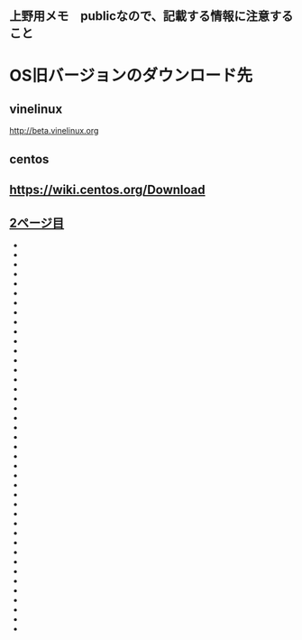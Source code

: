 上野用メモ　publicなので、記載する情報に注意すること
----
# OS旧バージョンのダウンロード先
## vinelinux
http://beta.vinelinux.org
## centos
https://wiki.centos.org/Download
----
[2ページ目](readme2)
-
-
-
-
-
-
-
-
-
-
-
-
-
-
-
-
-
-
-
-
-
-
-
-
-
-
-
-
-
-
-
-
-
-
-
-
-
-
-
-
-
-
